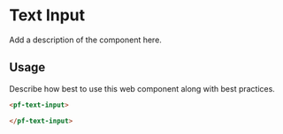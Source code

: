 # Text Input
Add a description of the component here.

## Usage
Describe how best to use this web component along with best practices.

```html
<pf-text-input>

</pf-text-input>
```
